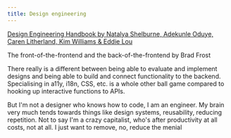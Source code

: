 ```yaml
---
title: Design engineering
---
```


[Design Engineering Handbook by Natalya Shelburne, Adekunle Oduye, Caren Litherland, Kim Williams & Eddie Lou](https://books.apple.com/au/audiobook/design-engineering-handbook/id1527368573)

The front-of-the-frontend and the back-of-the-frontend by Brad Frost

There really is a different between being able to evaluate and implement designs and being able to build and connect functionality to the backend.
Specialising in a11y, i18n, CSS, etc. is a whole other ball game compared to hooking up interactive functions to APIs.

But I'm not a designer who knows how to code, I am an engineer. My brain very much tends towards things like design systems, reusability, reducing repetition. Not to say I'm a crazy capitalist, who's after productivity at all costs, not at all. I just want to remove, no, reduce the menial 